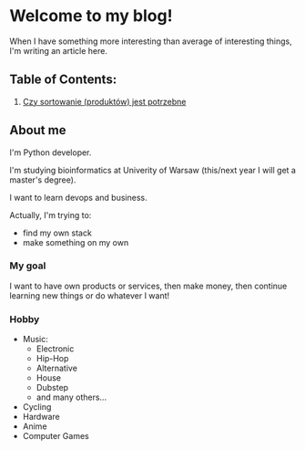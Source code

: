 # Welcome to my blog!

When I have something more interesting than average of interesting things, I'm writing an article here.

## Table of Contents:

1. [Czy sortowanie (produktów) jest potrzebne](./sortowanie.md)


## About me

I'm Python developer.

I'm studying bioinformatics at Univerity of Warsaw (this/next year I will get a master's degree).

I want to learn devops and business.

Actually, I'm trying to:
 - find my own stack
 - make something on my own


### My goal

I want to have own products or services,
then make money,
then continue learning new things or do whatever I want!

### Hobby

- Music:
    - Electronic
    - Hip-Hop
    - Alternative
    - House
    - Dubstep
    - and many others...
- Cycling
- Hardware
- Anime
- Computer Games
